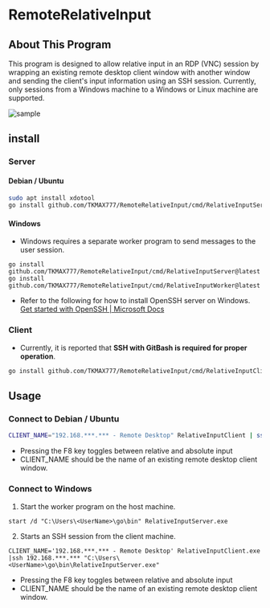 # RemoteRelativeInput
## About This Program
This program is designed to allow relative input in an RDP (VNC) session by wrapping an existing remote desktop client window with another window and sending the client's input information using an SSH session. Currently, only sessions from a Windows machine to a Windows or Linux machine are supported.

![sample](https://gyazo.com/5b6e57408136ba4fcebfd2525b7dc232.gif)

## install

### Server

#### Debian / Ubuntu

```sh
sudo apt install xdotool 
go install github.com/TKMAX777/RemoteRelativeInput/cmd/RelativeInputServer@latest
```

#### Windows

- Windows requires a separate worker program to send messages to the user session.

```
go install github.com/TKMAX777/RemoteRelativeInput/cmd/RelativeInputServer@latest
go install github.com/TKMAX777/RemoteRelativeInput/cmd/RelativeInputWorker@latest
```

- Refer to the following for how to install OpenSSH server on Windows. <br>
[Get started with OpenSSH | Microsoft Docs](https://docs.microsoft.com/ja-jp/windows-server/administration/openssh/openssh_install_firstuse)

### Client
- Currently, it is reported that **SSH with GitBash is required for proper operation**.

```sh
go install github.com/TKMAX777/RemoteRelativeInput/cmd/RelativeInputClient@latest
```

## Usage

### Connect to Debian / Ubuntu

```sh
CLIENT_NAME="192.168.***.*** - Remote Desktop" RelativeInputClient | ssh 192.168.***.*** /home/<UserName>/go/bin/RelativeInputServer
```

- Pressing the F8 key toggles between relative and absolute input
- CLIENT_NAME should be the name of an existing remote desktop client window.

### Connect to Windows

1. Start the worker program on the host machine.

```
start /d "C:\Users\<UserName>\go\bin" RelativeInputServer.exe
```

2. Starts an SSH session from the client machine.

```
CLIENT_NAME='192.168.***.*** - Remote Desktop' RelativeInputClient.exe |ssh 192.168.***.*** "C:\Users\<UserName>\go\bin\RelativeInputServer.exe"
```

- Pressing the F8 key toggles between relative and absolute input
- CLIENT_NAME should be the name of an existing remote desktop client window.
